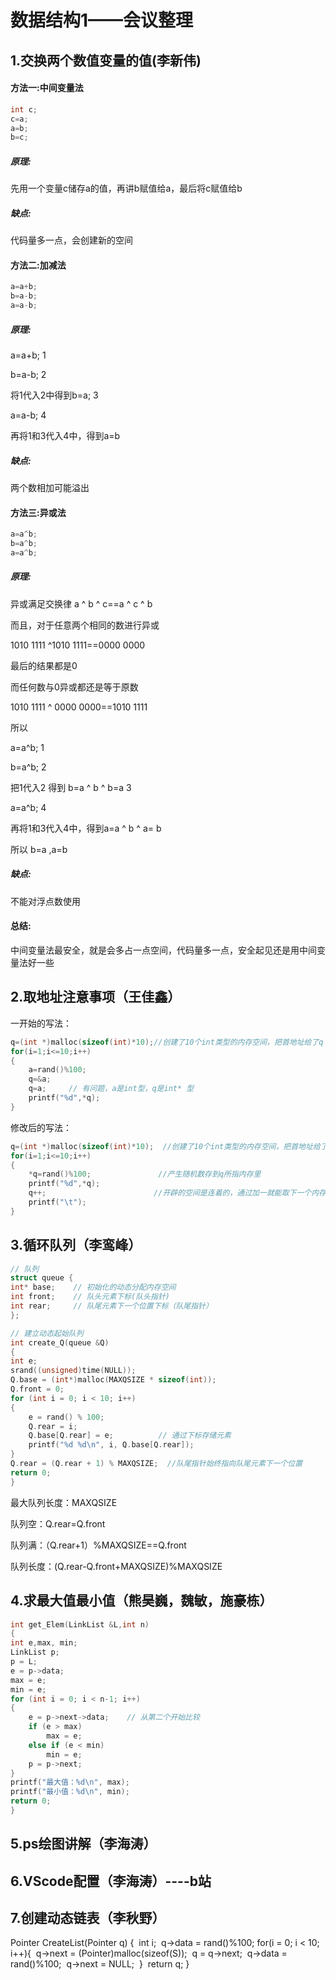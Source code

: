 # 数据结构1——会议整理



## 1.交换两个数值变量的值(李新伟)

#### 方法一:中间变量法

```c
int c;
c=a;
a=b;
b=c;
```

##### 原理:

先用一个变量c储存a的值，再讲b赋值给a，最后将c赋值给b

##### 缺点:

代码量多一点，会创建新的空间



#### 方法二:加减法

```c
a=a+b;
b=a-b;
a=a-b;
```

##### 原理:

a=a+b;   1

b=a-b;    2

将1代入2中得到b=a;   3

a=a-b;    4

再将1和3代入4中，得到a=b

##### 缺点:

两个数相加可能溢出



#### 方法三:异或法

```c
a=a^b;
b=a^b;
a=a^b;
```

##### 原理:

异或满足交换律  a ^ b ^ c==a ^ c ^ b

而且，对于任意两个相同的数进行异或

1010 1111 ^1010 1111==0000 0000

最后的结果都是0

而任何数与0异或都还是等于原数

1010 1111 ^ 0000 0000==1010 1111

所以

a=a^b;   1

b=a^b;   2

把1代入2 得到  b=a ^ b ^ b=a      3

a=a^b;   4

再将1和3代入4中，得到a=a ^ b ^ a= b  

所以  b=a ,a=b

##### 缺点:

不能对浮点数使用



#### 总结:

中间变量法最安全，就是会多占一点空间，代码量多一点，安全起见还是用中间变量法好一些



## 2.取地址注意事项（王佳鑫）

一开始的写法：

```c
q=(int *)malloc(sizeof(int)*10);//创建了10个int类型的内存空间，把首地址给了q 
for(i=1;i<=10;i++)
{
    a=rand()%100;
    q=&a;
    q=a;     // 有问题，a是int型，q是int* 型
    printf("%d",*q);
}
```

修改后的写法：

```c
q=(int *)malloc(sizeof(int)*10);  //创建了10个int类型的内存空间，把首地址给了q 
for(i=1;i<=10;i++)
{
	*q=rand()%100;               //产生随机数存到q所指内存里 
	printf("%d",*q);
	q++;                        //开辟的空间是连着的，通过加一就能取下一个内存空间 
	printf("\t");
}
```



## 3.循环队列（李鸾峰）

```c
// 队列
struct queue {
int* base;    // 初始化的动态分配内存空间
int front;    // 队头元素下标(队头指针)
int rear;     // 队尾元素下一个位置下标（队尾指针）
};
```


```c
// 建立动态起始队列
int create_Q(queue &Q)
{
int e;
srand((unsigned)time(NULL));
Q.base = (int*)malloc(MAXQSIZE * sizeof(int));
Q.front = 0;
for (int i = 0; i < 10; i++)
{
	e = rand() % 100;
	Q.rear = i;
	Q.base[Q.rear] = e;          // 通过下标存储元素
	printf("%d %d\n", i, Q.base[Q.rear]);
}
Q.rear = (Q.rear + 1) % MAXQSIZE;  //队尾指针始终指向队尾元素下一个位置
return 0;
}
```
最大队列长度：MAXQSIZE

队列空：Q.rear=Q.front

队列满：（Q.rear+1）%MAXQSIZE==Q.front

队列长度：(Q.rear-Q.front+MAXQSIZE)%MAXQSIZE



## 4.求最大值最小值（熊昊巍，魏敏，施豪栋）



```c
int get_Elem(LinkList &L,int n)
{
int e,max, min;
LinkList p;
p = L;
e = p->data;
max = e;
min = e;
for (int i = 0; i < n-1; i++)
{
	e = p->next->data;    // 从第二个开始比较
	if (e > max)
		max = e;
	else if (e < min)
		min = e;
	p = p->next;
}
printf("最大值：%d\n", max);
printf("最小值：%d\n", min);
return 0;
}
```


## 5.ps绘图讲解（李海涛）

## 6.VScode配置（李海涛）----b站

## 7.创建动态链表（李秋野）

Pointer CreateList(Pointer q)
{
​	int i;
​	q->data = rand()%100; 
​	for(i = 0; i < 10; i++){
​		q->next = (Pointer)malloc(sizeof(S));
​		q = q->next;
​		q->data = rand()%100;
​		q->next = NULL; 
​	}
​	return q;
}